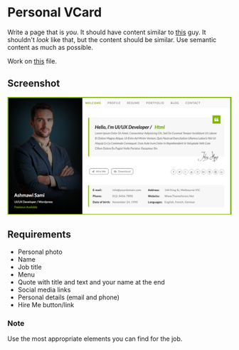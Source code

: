# Personal VCard

Write a page that is _you_. It should have content similar to [this](http://ashmawi.work/html/riche/) guy.
It shouldn't _look_ like that, but the content should be similar. Use semantic content as much as possible.

Work on [this](workfiles/personal-vcard.html) file.

## Screenshot

![Screenshot](../more/personal-vcard-example.png)

## Requirements

* Personal photo
* Name
* Job title
* Menu
* Quote with title and text and your name at the end
* Social media links
* Personal details (email and phone)
* Hire Me button/link

### Note

Use the most appropriate elements you can find for the job.
